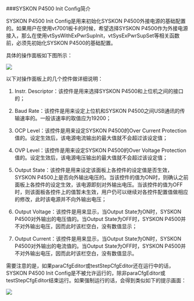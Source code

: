 ###SYSKON P4500 Init Config简介

SYSKON P4500 Init Config是用来初始化SYSKON P4500外接电源的基础配置的。如果用户在使用vt7001板卡的时候，希望选择SYSKON P4500作为外接电源接入，那么在使用vtSysWithExPwrSupInit，vtSysExPwrSupSet等相关函数前，必须先初始化SYSKON P4500的基础配置。

具体的操作面板如下图所示：

![](https://s1.ax1x.com/2017/12/10/HVfTe.png)

以下对操作面板上的几个控件做详细说明：

1. Instr. Descriptor：该控件是用来选择SYSKON P4500和上位机之间的接口的；

2. Baud Rate：该控件是用来设定上位机和SYSKON P4500之间USB通讯的传输速率的。一般该速率的取值应为19200；

3. OCP Level：该控件是用来设定SYSKON P4500的Over Current Protection值的。设定生效后，该电源电流输出的最大值就不会超过该设定值；

4. OVP Level：该控件是用来设定SYSKON P4500的Over Voltage Protection值的。设定生效后，该电源电压输出的最大值就不会超过该设定值；

5. Output State：该控件是用来设定该面板上各控件的设定值是否生效，SYSKON P4500上是否向外输出电压的。当该控件的值为ON时，则确认之前面板上各控件的设定生效，该电源即刻对外输出电压。当该控件的值为OFF时，则该面板各控件上的值暂未生效，用户仍可以继续对各控件配置值做相应的修改，此时该电源并不向外输出电压；

6. Output Voltage：该控件是用来显示，当Output State为ON时，SYSKON P4500对外输出的电压值的。当Output State为OFF时，SYSKON P4500并不对外输出电压，因而此时该栏空白，没有数值显示；

7. Output Current：该控件是用来显示，当Output State为ON时，SYSKON P4500对外输出的电流值的。当Output State为OFF时，SYSKON P4500并不对外输出电压，因而此时该栏空白，没有数值显示。

需要注意的是，如果paraCfgEditor或testStepCfgEditor还在运行中的话，SYSKON P4500 Init Config是不被允许运行的，除非paraCfgEditor或testStepCfgEditor结束运行。如果强制运行的话，会得到类似如下的提示画面：

![](https://i.loli.net/2017/11/13/5a0907095fb0e.png)

